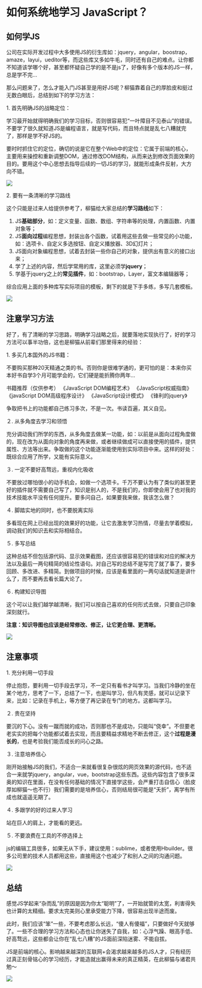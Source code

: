 # 如何系统地学习 JavaScript？


## 如何学JS

公司在实际开发过程中大多使用JS的衍生库如：jquery，angular，boostrap，amaze，layui，ueditor等，而这些库又多如牛毛，同时还有自己的难点。让你都不知道该学哪个好，甚至都怀疑自己学的是不是js了，好像有多个版本的JS一样，总是学不完…

那么问题来了，怎么才能入门JS甚至是用好JS呢？柳猫靠着自己的厚脸皮和挺过无数白眼后，总结到如下的学习方法：

1\. 首先明确JS的战略定位：

学习最开始就得明确我们的学习目标，否则很容易犯“一叶障目不见泰山”的错误。不要学了很久就知道JS是编程语言，就是写代码，而且特点就是乱七八糟就完了，那样是学不好JS的。

要时时抓住它的定位，确切的说是它在整个Web中的定位：它属于前端的核心，主要用来操控和重新调整DOM，通过修改DOM结构，从而来达到修改页面效果的目的。要用这个中心思想去指导后续的一切JS的学习，就能形成条件反射，大方向不错。

![](https://pic2.zhimg.com/50/v2-43dec83315612827dbd1fd22eb4d8b0c_hd.jpg)


2\. 要有一条清晰的学习路线

这个只能是过来人给提供参考了，柳猫给大家总结的**学习路线**如下：

1.  JS**基础部分**，如：定义变量、函数、数组、字符串等的处理，内置函数、内置对象等；
2.  JS**面向过程**编程思想，封装出各个函数，试着用这些去做一些常见的小功能，如：选项卡、自定义多选按钮、自定义播放器、3D幻灯片；
3.  JS面向对象编程思想，试着去封装一些你自己的对象，提供出有意义的接口出来；
4.  学了上述的内容，然后学常用的库，这里必须学**jquery**；
5.  学基于jquery之上的**常见插件**，如：bootstrap，Layer，富文本编辑器等；

综合应用上面的多种库写实际项目的模板，剩下的就是下手多练，多写几套模板。

![](https://pic1.zhimg.com/80/v2-3579abd10f56b383626485dc20b6768c_1440w.jpg)


## 注意学习方法

好了，有了清晰的学习思路，明确学习战略之后，就要落地实现执行了，好的学习方法可以事半功倍，这也是柳猫从前辈们那里得来的经验：

1\. 多买几本国外的JS书籍：

不要购买那种20天精通之类的书。否则你是很难学通的，更可怕的是：本来你买本好书自学3个月可能学会的，它们硬是能折腾你两年…

书籍推荐（仅供参考） 《JavaScript DOM编程艺术》 《JavaScript权威指南》 《javaScript DOM高级程序设计》 《JavaScript设计模式》 《锋利的jquery》

争取把书上的功能都自己练习多次，不是一次。书读百遍，其义自见。

２. 从多角度去学习和领悟

充分调动我们所学的东西，从多角度去做某一功能，如：以前是从面向过程角度做的，现在改为从面向对象的角度再来做，或者继续做成可以直接使用的插件，提供属性、方法等出来。争取做的这个功能逐渐能使用到实际项目中来。这样的好处：既综合应用了所学，又能有实际意义。

３. 一定不要好高骛远，重视内化吸收

不要放过哪怕很小的动手机会，如做一个选项卡。千万不要认为有了类似的甚至更好的插件就不需要自己写了，知识是别人的，不是我们的，你即使会用了也对我的技术技能水平没有任何提升。要多问自己，如果要我来做，我该怎么做？

４. 脚踏实地的同时，也不要脱离实际

多看现在网上已经出现的效果好的功能，让它去激发学习热情，尽量去学着模拟，调动我们的知识去和实际相结合。

５. 多写总结

这种总结不但包括源代码、显示效果截图，还应该很容易犯的错误和对应的解决方法以及最后一两句精简的结论性语句。对自己写的总结不是写完了就了事了，要多回顾、多改进、多精简。到做项目的时候，应该是看里面的一两句话就知道是讲什么了，而不要再去看长篇大论了。

６. 构建知识导图

这个可以让我们越学越清晰，我们可以按自己喜欢的任何形式去做，只要自己印象深刻就行。

**注意：知识导图也应该是经常修改、修正，让它更合理、更清晰。**

![](https://pic1.zhimg.com/50/v2-007d1ec69ba9a530052ce1e4a807088f_hd.jpg)


## 注意事项

1\. 充分利用一切手段

停止抱怨，要利用一切手段去学习，不一定只有看书才叫学习。当我们冷静的坐在某个地方，思考了一下，总结了一下，也是叫学习，但凡有灵感，就可以记录下来，比如：记录在手机上，等方便了再记录在专门的地方。这都叫学习。

２. 贵在坚持

要沉的下心。没有一蹴而就的成功，否则那也不是成功，只能叫“侥幸”。不但要老老实实的把每个功能都试着去实现，而且要精益求精地不断去修正，这个**过程是漫长的**，也是考验我们能否成长的问心之路。

３. 注意培养信心

刚开始接触JS的我们，不适合一来就看很复杂很炫的网页效果的源代码，也不适合一来就学jquery，angular，vue，bootstrap这些东西。这些内容包含了很多深奥的知识在里面，在没有任何基础的情况下直接学这些，会严重打击自信心（脸皮厚如柳猫～也不行）我们需要的是培养信心，否则结局很可能是“夭折”，离学有所成也就遥遥无期了。

４. 多跟学的好的过来人学习

站在巨人的肩上，才能看的更远。

５. 不要浪费在工具的不停选择上

js的编辑工具很多，如果无从下手，建议使用：sublime，或者使用Hbuilder。很多公司里的技术人员都用这些，直接用这个也减少了和别人之间的沟通问题。

![](https://pic3.zhimg.com/50/v2-e120837a2c6bb4df19299c085c8c7cf1_hd.jpg)


## 总结

感觉JS学起来“杂而乱”的原因是因为你太“聪明”了，一开始就管的太宽，利害得失也计算的太精细。要求太完美则心里承受能力下降，很容易出现半途而废。

此时，我们应该“笨”一些，不要考虑那么长远，“傻人有傻福”，只要做好今天就够了。一些不合理的学习方法和心态也让你迷失了自我，如：心浮气躁、眼高手低、好高骛远，这些都会让你在“乱七八糟”的JS面前深陷迷雾、不能自拔。

JS是前端的核心。影响越来越深的互联网+会渴求越来越多的JS人才，只有经历过真正刻骨铭心的学习经历，才能造就出赢得未来的真正精英，在此柳猫与诸君共勉～

![](https://pic2.zhimg.com/50/v2-0b25d39bc9332e0f2dadc8f7c9062778_hd.jpg)




